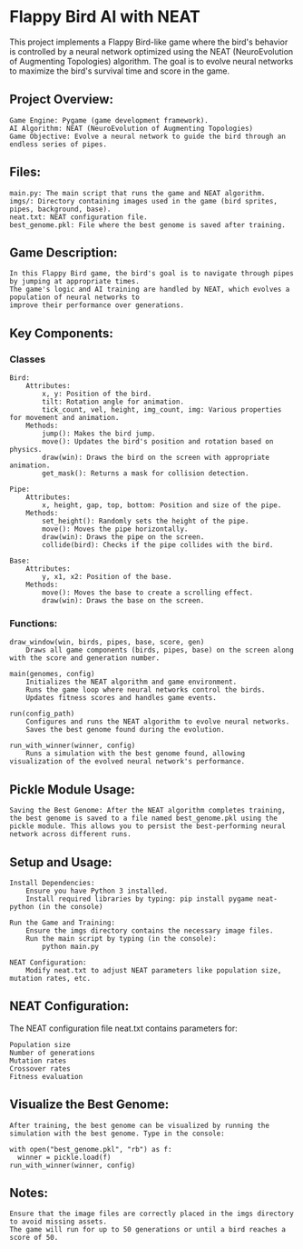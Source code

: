 # Flappy Bird AI with NEAT

This project implements a Flappy Bird-like game where the bird's behavior is controlled by a neural network optimized using the NEAT (NeuroEvolution of Augmenting Topologies) algorithm. The goal is to evolve neural networks to maximize the bird's survival time and score in the game.

## Project Overview:

    Game Engine: Pygame (game development framework).
    AI Algorithm: NEAT (NeuroEvolution of Augmenting Topologies)
    Game Objective: Evolve a neural network to guide the bird through an endless series of pipes.

## Files:

    main.py: The main script that runs the game and NEAT algorithm.
    imgs/: Directory containing images used in the game (bird sprites, pipes, background, base).
    neat.txt: NEAT configuration file.
    best_genome.pkl: File where the best genome is saved after training.

## Game Description:

    In this Flappy Bird game, the bird's goal is to navigate through pipes by jumping at appropriate times. 
    The game's logic and AI training are handled by NEAT, which evolves a population of neural networks to 
    improve their performance over generations.

## Key Components:

### Classes

    Bird:
        Attributes:
            x, y: Position of the bird.
            tilt: Rotation angle for animation.
            tick_count, vel, height, img_count, img: Various properties for movement and animation.
        Methods:
            jump(): Makes the bird jump.
            move(): Updates the bird's position and rotation based on physics.
            draw(win): Draws the bird on the screen with appropriate animation.
            get_mask(): Returns a mask for collision detection.

    Pipe:
        Attributes:
            x, height, gap, top, bottom: Position and size of the pipe.
        Methods:
            set_height(): Randomly sets the height of the pipe.
            move(): Moves the pipe horizontally.
            draw(win): Draws the pipe on the screen.
            collide(bird): Checks if the pipe collides with the bird.

    Base:
        Attributes:
            y, x1, x2: Position of the base.
        Methods:
            move(): Moves the base to create a scrolling effect.
            draw(win): Draws the base on the screen.

### Functions:

    draw_window(win, birds, pipes, base, score, gen)
        Draws all game components (birds, pipes, base) on the screen along with the score and generation number.

    main(genomes, config)
        Initializes the NEAT algorithm and game environment.
        Runs the game loop where neural networks control the birds.
        Updates fitness scores and handles game events.

    run(config_path)
        Configures and runs the NEAT algorithm to evolve neural networks.
        Saves the best genome found during the evolution.

    run_with_winner(winner, config)
        Runs a simulation with the best genome found, allowing visualization of the evolved neural network's performance.

## Pickle Module Usage:

    Saving the Best Genome: After the NEAT algorithm completes training, the best genome is saved to a file named best_genome.pkl using the pickle module. This allows you to persist the best-performing neural network across different runs.

## Setup and Usage:

    Install Dependencies:
        Ensure you have Python 3 installed.
        Install required libraries by typing: pip install pygame neat-python (in the console)

    Run the Game and Training:
        Ensure the imgs directory contains the necessary image files.
        Run the main script by typing (in the console):
            python main.py

    NEAT Configuration:
        Modify neat.txt to adjust NEAT parameters like population size, mutation rates, etc.

## NEAT Configuration:

The NEAT configuration file neat.txt contains parameters for:

    Population size
    Number of generations
    Mutation rates
    Crossover rates
    Fitness evaluation

## Visualize the Best Genome:

    After training, the best genome can be visualized by running the simulation with the best genome. Type in the console:
    
    with open("best_genome.pkl", "rb") as f:
      winner = pickle.load(f)
    run_with_winner(winner, config)

## Notes:

    Ensure that the image files are correctly placed in the imgs directory to avoid missing assets.
    The game will run for up to 50 generations or until a bird reaches a score of 50.
